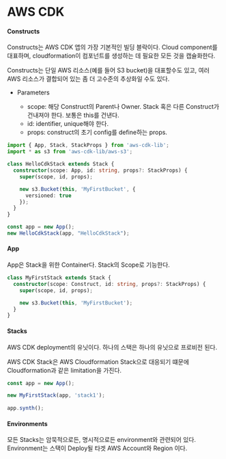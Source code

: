 # AWS CDK



#### Constructs

Constructs는 AWS CDK 앱의 가장 기본적인 빌딩 블락이다. Cloud component를 대표하며, cloudformation이 컴포넌트를 생성하는 데 필요한 모든 것을 캡슐화한다.

Constructs는 단일 AWS 리소스(예를 들어 S3 bucket)을 대표할수도 있고, 여러 AWS 리소스가 결합되어 있는 좀 더 고수준의 추상화일 수도 있다.

- Parameters

  - scope: 해당 Construct의 Parent나 Owner. Stack 혹은 다른 Construct가 건내져야 한다. 보통은 this를 건낸다.
  - id: identifier, unique해야 한다.
  - props: construct의 초기 config를 define하는 props.

```typescript
import { App, Stack, StackProps } from 'aws-cdk-lib';
import * as s3 from 'aws-cdk-lib/aws-s3';

class HelloCdkStack extends Stack {
  constructor(scope: App, id: string, props?: StackProps) {
    super(scope, id, props);

    new s3.Bucket(this, 'MyFirstBucket', {
      versioned: true
    });
  }
}

const app = new App();
new HelloCdkStack(app, "HelloCdkStack");
```

#### App

App은 Stack을 위한 Container다. Stack의 Scope로 기능한다.
```typescript
class MyFirstStack extends Stack {
  constructor(scope: Construct, id: string, props?: StackProps) {
    super(scope, id, props);

    new s3.Bucket(this, 'MyFirstBucket');
  }
} 
```

#### Stacks

AWS CDK deployment의 유닛이다. 하나의 스택은 하나의 유닛으로 프로비전 된다.

AWS CDK Stack은 AWS Cloudformation Stack으로 대응되기 떄문에 Cloudformation과 같은 limitation을 가진다.

```typescript
const app = new App();

new MyFirstStack(app, 'stack1');
 
app.synth();
```

#### Environments

모든 Stacks는 암묵적으로든, 명시적으로든 environment와 관련되어 있다. Environment는 스택이 Deploy될 타겟 AWS Account와 Region 이다.



